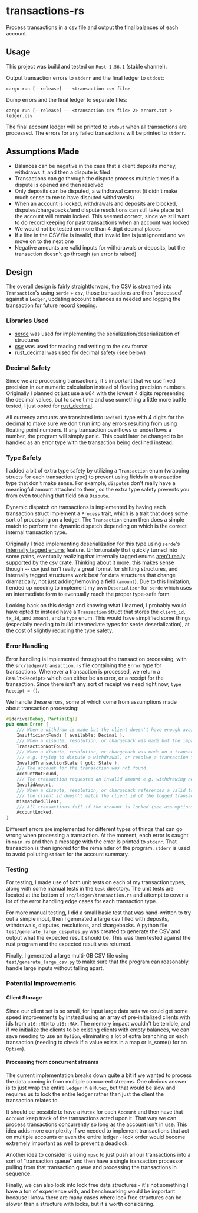 # transactions-rs

Process transactions in a csv file and output the final balances of each account.

## Usage

This project was build and tested on `Rust 1.56.1` (stable channel).

Output transaction errors to `stderr` and the final ledger to `stdout`:
```
cargo run [--release] -- <transaction csv file>
```

Dump errors and the final ledger to separate files:
```
cargo run [--release] -- <transaction csv file> 2> errors.txt > ledger.csv
```

The final account ledger will be printed to `stdout` when all transactions are processed. The errors for any
failed transactions will be printed to `stderr`.

## Assumptions Made

- Balances can be negative in the case that a client deposits money, withdraws it, and then a dispute is filed
- Transactions can go through the dispute process multiple times if a dispute is opened and then resolved
- Only deposits can be disputed, a withdrawal cannot (it didn't make much sense to me to have disputed withdrawals)
- When an account is locked, withdrawals and deposits are blocked, disputes/chargebacks/and dispute resolutions can still take place but the account will remain locked. This seemed correct, since we still want to do record keeping for past transactions when an account was locked
- We would not be tested on more than 4 digit decimal places
- If a line in the CSV file is invalid, that invalid line is just ignored and we move on to the next one
- Negative amounts are valid inputs for withdrawals or deposits, but the transaction doesn't go through (an error is raised)

## Design

The overall design is fairly straightforward, the CSV is streamed into `Transaction`'s using `serde` + `csv`,
those transactions are then 'processed' against a `Ledger`, updating account balances as needed and logging the transaction
for future record keeping.

### Libraries Used

- [serde](https://github.com/serde-rs/serde) was used for implementing the serialization/deserialization of structures
- [csv](https://github.com/BurntSushi/rust-csv) was used for reading and writing to the csv format
- [rust_decimal](https://github.com/paupino/rust-decimal) was used for decimal safety (see below)

### Decimal Safety

Since we are processing transactions, it's important that we use fixed precision in our numeric calculation instead of
floating precision numbers. Originally I planned ot just use a u64 with the lowest 4 digits representing the decimal values,
but to save time and use something a little more battle tested, I just opted for [rust_decimal](https://github.com/paupino/rust-decimal).

All currency amounts are translated into `Decimal` type with 4 digits for the decimal to make sure we don't run into any
errors resulting from using floating point numbers. If any transaction overflows or underflows a number, the program
will simply panic. This could later be changed to be handled as an error type with the transaction being declined instead.

### Type Safety

I added a bit of extra type safety by utilizing a `Transaction` enum (wrapping structs for each transaction type) to
prevent using fields in a transaction type that don't make sense. For example, `dispute`s don't really have a meaningful
amount attached to them, so the extra type safety prevents you from even touching that field on a `Dispute`.

Dynamic dispatch on transactions is implemented by having each transaction struct implement a `Process` trait, which
is a trait that does some sort of processing on a ledger. The `Transaction` enum then does a simple match to perform
the dynamic dispatch depending on which is the correct internal transaction type.

Originally I tried implementing deserialization for this type using `serde`'s [internally tagged enums](https://serde.rs/enum-representations.html#internally-tagged) feature.
Unfortunately that quickly turned into some pains, eventually realizing that internally tagged enums [aren't really supported](https://github.com/BurntSushi/rust-csv/issues/211#issuecomment-707620417)
by the csv crate. Thinking about it more, this makes sense though -- csv just isn't really a great format for shifting structures, and internally tagged structures work
best for data structures that change dramatically, not just adding/removing a field (`amount`). Due to this limitation,
I ended up needing to implement my own `Deserializer` for `serde` which uses an intermediate form to eventually reach the
proper type-safe form.

Looking back on this design and knowing what I learned, I probably would have opted to instead have a `Transaction` struct
that stores the `client_id`, `tx_id`, and `amount`, and a `type` enum. This would have simplified some things (especially needing
to build intermediate types for serde deserialization), at the cost of slightly reducing the type safety.

### Error Handling

Error handling is implemented throughout the transaction processing, with the `src/ledger/transaction.rs` file containing the
`Error` type for transactions. Whenever a transaction is processed, we return a `Result<Receipt>` which can either be an error,
or a receipt for the transaction. Since there isn't any sort of receipt we need right now, `type Receipt = ()`.

We handle these errors, some of which come from assumptions made about transaction processing:

```rust
#[derive(Debug, PartialEq)]
pub enum Error {
    /// When a withdraw is made but the client doesn't have enough available funds
    InsufficientFunds { available: Decimal },
    /// When a dispute, resolution, or chargeback was made but the impacted transaction wasn't found
    TransactionNotFound,
    /// When a dispute, resolution, or chargeback was made on a transaction in the incorrect state
    /// e.g. trying to dispute a withdrawal, or resolve a transaction that wasn't disputed
    InvalidTransactionState { got: State },
    /// The account for the transaction was not found
    AccountNotFound,
    /// The transaction requested an invalid amount e.g. withdrawing negative values
    InvalidAmount,
    /// When a dispute, resolution, or chargeback references a valid transaction, but
    /// the client id doesn't match the client id of the logged transaction
    MismatchedClient,
    /// All transactions fail if the account is locked (see assumptions in README)
    AccountLocked,
}
```

Different errors are implemented for different types of things that can go wrong when processing a transaction. At the moment,
each error is caught in `main.rs` and then a message with the error is printed to `stderr`. That transaction is then ignored
for the remainder of the program. `stderr` is used to avoid polluting `stdout` for the account summary.

### Testing

For testing, I made use of both unit tests on each of my transaction types, along with some manual tests in the `test`
directory. The unit tests are located at the bottom of `src/ledger/transaction.rs` and attempt to cover a lot of the
error handling edge cases for each transaction type.

For more manual testing, I did a small basic test that was hand-written to try out a simple input, then I generated
a large csv filled with deposits, withdrawals, disputes, resolutions, and chargebacks. A python file `test/generate_large_disputes.py`
was created to generate the CSV and output what the expected result should be. This was then tested against the rust program
and the expected result was returned.

Finally, I generated a large multi-GB CSV file using `test/generate_large_csv.py` to make sure that the program can reasonably
handle large inputs without falling apart.

### Potential Improvements

#### Client Storage

Since our client set is so small, for input large data sets we could get some speed improvements by instead using an array
of pre-initialized clients with ids from `u16::MIN` to `u16::MAX`. The memory impact wouldn't be terrible, and if we initialize
the clients to be existing clients with empty balances, we can save needing to use an `Option`, eliminating a lot of extra branching
on each transaction (needing to check if a value exists in a map or is_some() for an `Option`).

#### Processing from concurrent streams

The current implementation breaks down quite a bit if we wanted to process the data coming in from multiple concurrent
streams. One obvious answer is to just wrap the entire `Ledger` in a `Mutex`, but that would be slow and requires us to
lock the entire ledger rather than just the client the transaction relates to.

It should be possible to have a `Mutex` for each `Account` and then have that `Account` keep track of the transactions
acted upon it. That way we can process transactions concurrently so long as the account isn't in use. This idea adds more
complexity if we needed to implement transactions that act on multiple accounts or even the entire ledger - lock order would become
extremely important as well to prevent a deadlock.

Another idea to consider is using `mpsc` to just push all our transactions into a sort of "transaction queue" and
then have a single transaction processor pulling from that transaction queue and processing the transactions in sequence.

Finally, we can also look into lock free data structures - it's not something I have a ton of experience with, and benchmarking
would be important because I know there are many cases where lock free structures can be slower than a structure with locks,
but it's worth considering.
